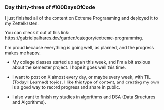 ### Day thirty-three of #100DaysOfCode

I just finished all of the content on Extreme Programming and deployed it to my Zettelkasten.

You can check it out at this link: https://gabrielpalhares.dev/garden/category/extreme-programming.

I'm proud because everything is going well, as planned, and the progress makes me happy.

- My college classes started up again this week, and I'm a bit anxious about the semester project. I hope it goes well this time.

- I want to post on X almost every day, or maybe every week, with TIL (Today I Learned) topics. I like this type of content, and creating my own is a good way to record progress and share in public.

- I also want to finish my studies in algorithms and DSA (Data Structures and Algorithms).
